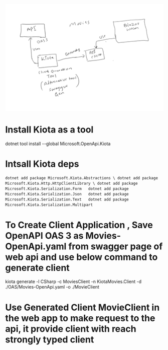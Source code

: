 ![Blazor standalone webassembly Movie](./Movies_BlazorWASM/BlazorWasmMovie.png)


# Install Kiota as a tool

dotnet tool install --global Microsoft.OpenApi.Kiota

# Intsall Kiota deps

`
dotnet add package Microsoft.Kiota.Abstractions \
dotnet add package Microsoft.Kiota.Http.HttpClientLibrary \
dotnet add package Microsoft.Kiota.Serialization.Form  
dotnet add package Microsoft.Kiota.Serialization.Json  
dotnet add package Microsoft.Kiota.Serialization.Text  
dotnet add package Microsoft.Kiota.Serialization.Multipart  
`

# To Create Client Application , Save OpenAPI OAS 3 as Movies-OpenApi.yaml from swagger page of web api and use below command to generate client

kiota generate -l CSharp -c MoviesClient -n KiotaMovies.Client -d ./OAS/Movies-OpenApi.yaml -o ./MovieClient

# Use Generated Client MovieClient in the web app to make request to the api, it provide client with reach strongly typed client
